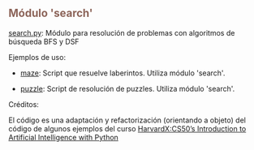 ## <span style="color: #8c6459;">Módulo 'search'</span>

[search.py](https://github.com/javrui/search-maze-puzzle/blob/main/search.py):   Módulo para resolución de problemas con algoritmos de búsqueda BFS y DSF


Ejemplos de uso:

- [maze](https://github.com/javrui/search-maze-puzzle/blob/main/maze.md):  Script que resuelve laberintos.
Utiliza módulo 'search'.

- [puzzle](https://github.com/javrui/search-maze-puzzle/blob/main/puzzle.md): Script de resolución de puzzles.
Utiliza módulo 'search'.

Créditos:

El código es una adaptación y refactorización (orientando a objeto) del código de algunos ejemplos del curso [HarvardX:CS50’s Introduction to Artificial Intelligence with Python](https://pll.harvard.edu/course/cs50s-introduction-artificial-intelligence-python)
